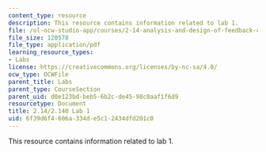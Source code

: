 ```yaml
---
content_type: resource
description: This resource contains information related to lab 1.
file: /ol-ocw-studio-app/courses/2-14-analysis-and-design-of-feedback-control-systems-spring-2014/6f39d6f4606a334de5c12434dfd201c0_MIT2_14S14_Lab_1.pdf
file_size: 120578
file_type: application/pdf
learning_resource_types:
- Labs
license: https://creativecommons.org/licenses/by-nc-sa/4.0/
ocw_type: OCWFile
parent_title: Labs
parent_type: CourseSection
parent_uid: d0e123bd-beb5-6b2c-de45-98c0aaf1f6d9
resourcetype: Document
title: 2.14/2.140 Lab 1
uid: 6f39d6f4-606a-334d-e5c1-2434dfd201c0
---
```

This resource contains information related to lab 1.